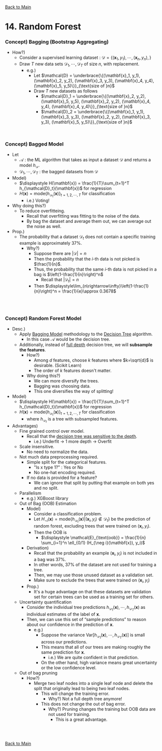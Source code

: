 [Back to Main](../main.md)

# 14. Random Forest
### Concept) Bagging (Bootstrap Aggregating)
- How?)
  - Consider a supervised learning dataset : $`\mathcal{D} = \{(\mathbf{x}_1, y_1), \cdots, (\mathbf{x}_n, y_n), \}`$
  - Draw $`T`$ new data sets $`\mathcal{D}_1, \cdots, \mathcal{D}_T`$ of size $`n`$, with replacement.
    - e.g.)
      - Let $`\mathcal{D} = \underbrace{\{(\mathbf{x}_1, y_1), (\mathbf{x}_2, y_2), (\mathbf{x}_3, y_3), (\mathbf{x}_4, y_4), (\mathbf{x}_5, y_5)\}}_{\text{size of }n}`$
      - Draw $`T`$ new datasets as follows
        - $`\mathcal{D}_1 = \underbrace{\{(\mathbf{x}_2, y_2), (\mathbf{x}_5, y_5), (\mathbf{x}_2, y_2), (\mathbf{x}_4, y_4), (\mathbf{x}_4, y_4)\}}_{\text{size of }n}`$
        - $`\mathcal{D}_2 = \underbrace{\{(\mathbf{x}_1, y_1), (\mathbf{x}_3, y_3), (\mathbf{x}_2, y_2), (\mathbf{x}_3, y_3), (\mathbf{x}_5, y_5)\}}_{\text{size of }n}`$

<br>

### Concept) Bagged Model
- Let
  - $`\mathcal{A}`$ : the ML algorithm that takes as input a dataset $`\mathcal{D}`$ and returns a model $`h_\mathcal{D}`$.
  - $`\mathcal{D}_1, \cdots, \mathcal{D}_T`$ : the bagged datasets from $`\mathcal{D}`$
- Model)
  - $`\displaystyle H(\mathbf{x}) = \frac{1}{T}\sum_{t=1}^T h_{\mathcal{D}_t}(\mathbf{x})`$ for regression
  - $`\displaystyle H(\mathbf{x}) = \text{mode}\{ h_{\mathcal{D}_t}(\mathbf{x}) \}_{t=1,2,\cdots, T}`$ for classification
    - i.e.) Voting!
- Why doing this?)
  - To reduce overfitteing.
    - Recall that overfitting was fitting to the noise of the data.
    - By bag the dataset and average them out, we can average out the noise as well.
- Prop.)
  - The probability that a dataset $`\mathcal{D}_t`$ does not contain a specific training example is approximately 37%.
    - Why?)
      - Suppose there are $`\vert \mathcal{D} \vert = n`$
      - Then the probability that the $`i`$-th data is not picked is $`\frac{1}{n}`$.
      - Thus, the probability that the same  $`i`$-th data is not picked in a bag is $`\left(1-\frac{1}{n}\right)^n`$
        - Recall that $`\vert\mathcal{D}_t\vert = n`$
      - Then $`\displaystyle\lim_{n\rightarrow\infty}\left(1-\frac{1}{n}\right)^n = \frac{1}{e}\approx 0.3678`$

<br><br>

### Concept) Random Forest Model
- Desc.)
  - Apply [Bagging Model](#concept-bagged-model) methodology to the [Decision Tree](13.md#13-decision-trees) algorithm.
    - In this case $`\mathcal{A}`$ would be the decision tree.
  - Additionally, instead of [full depth](13.md#concept-regularization-for-decision-trees) decision tree, we will **subsample the features**.
    - How?)
      - Among $`d`$ features, choose $`k`$ features where $`k=\sqrt{d}`$ is desirable. (Scikit Learn)
      - The order of $`k`$ features doesn't matter.
    - Why doing this?)
      - We can more diversify the trees.
      - Bagging was choosing data.
      - This one diversifies the way of splitting!
- Model)
  - $`\displaystyle H(\mathbf{x}) = \frac{1}{T}\sum_{t=1}^T h_{\mathcal{D}_t}(\mathbf{x})`$ for regression
  - $`\displaystyle H(\mathbf{x}) = \text{mode}\{ h_{\mathcal{D}_t}(\mathbf{x}) \}_{t=1,2,\cdots, T}`$ for classification
    - where $`h_{\mathcal{D}_t}`$ is a tree with subsampled features.
- Advantages)
  - Fine grained control over model.
    - Recall that the [decision tree was sensitive to the depth](13.md#concept-regularization-for-decision-trees).
      - i.e.) Underfit -> 1 more depth -> Overfit
  - Scale insensitive.
    - No need to normalize the data.
  - Not much data preprocessing required.
    - Simple split for the categorical features.
      - "Is x type 1?" : Yes or No
      - No one-hat encoding required.
    - If no data is provided for a feature?
      - We can ignore that split by putting that example on both yes and no split.
  - Parallelism
    - e.g.) XGBoost library
  - Out of Bag (OOB) Estimation
    - Model)
      - Consider a classification problem.
      - Let $`H_{\neg i}(\mathbf{x}) = \text{mode}\{h_{\mathcal{D}_t}(\mathbf{x}) \vert (\mathbf{x}_i, y_i)\notin \mathcal{D}_t \}`$ be the prediction of random forest, excluding trees that were trained on $`(\mathbf{x}_i, y_i)`$.
      - Then the OOB is
        - $`\displaystyle \mathcal{E}_{\text{oob}} = \frac{1}{n} \sum_{i=1}^n \ell_{0/1} (H_{\neg i}(\mathbf{x}), y_i)`$
    - Derivation)
      - Recall that the probability an example $`(\mathbf{x}_i, y_i)`$ is not included in a bag was 37%.
      - In other words, 37% of the dataset are not used for training a tree.
      - Then, we may use those unused dataset as a validation set.
      - Make sure to exclude the trees that were trained on $`(\mathbf{x}_i, y_i)`$
    - Prop.)
      - It's a huge advantage on that these datasets are validation set for certain trees can be used as a training set for others.
  - Uncertainty quantification
    - Consider the individual tree predictions $`h_{\mathcal{D}_1}(\mathbf{x}), \cdots, h_{\mathcal{D}_T}(\mathbf{x})`$ as individual estimates of the label of $`\mathbf{x}`$.
    - Then, we can use this set of “sample predictions” to reason about our confidence in the prediction of $`\mathbf{x}`$.
      - e.g.)
        - Suppose the variance $`\text{Var}[h_{\mathcal{D}_1}(\mathbf{x}), \cdots, h_{\mathcal{D}_T}(\mathbf{x})]`$ is small across our predictions.
        - This means that all of our trees are making roughly the same prediction for $`\mathbf{x}`$.
          - i.e.) We are quite confident in that prediction.
        - On the other hand, high variance means great uncertainty or the low confidence level.
  - Out of bag pruning
    - How?)
      - Merge two leaf nodes into a single leaf node and delete the split that originally lead to being two leaf nodes.
        - This will change the training error.
          - Why?) Not a full depth tree anymore!
        - This does not change the out of bag error.
          - Why?) Pruning changes the training but OOB data are not used for training.
            - This is a great advantage.






<br><br>

[Back to Main](../main.md)